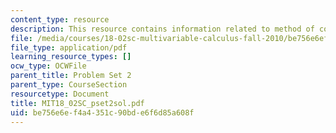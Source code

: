 ```yaml
---
content_type: resource
description: This resource contains information related to method of cofactors.
file: /media/courses/18-02sc-multivariable-calculus-fall-2010/be756e6ef4a4351c90bde6f6d85a608f_MIT18_02SC_pset2sol.pdf
file_type: application/pdf
learning_resource_types: []
ocw_type: OCWFile
parent_title: Problem Set 2
parent_type: CourseSection
resourcetype: Document
title: MIT18_02SC_pset2sol.pdf
uid: be756e6e-f4a4-351c-90bd-e6f6d85a608f
---
```

